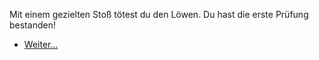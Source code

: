 <!-- Bestie -- Schwert -->
Mit einem gezielten Stoß tötest du den Löwen. Du hast die erste Prüfung bestanden!

- [Weiter...](4)